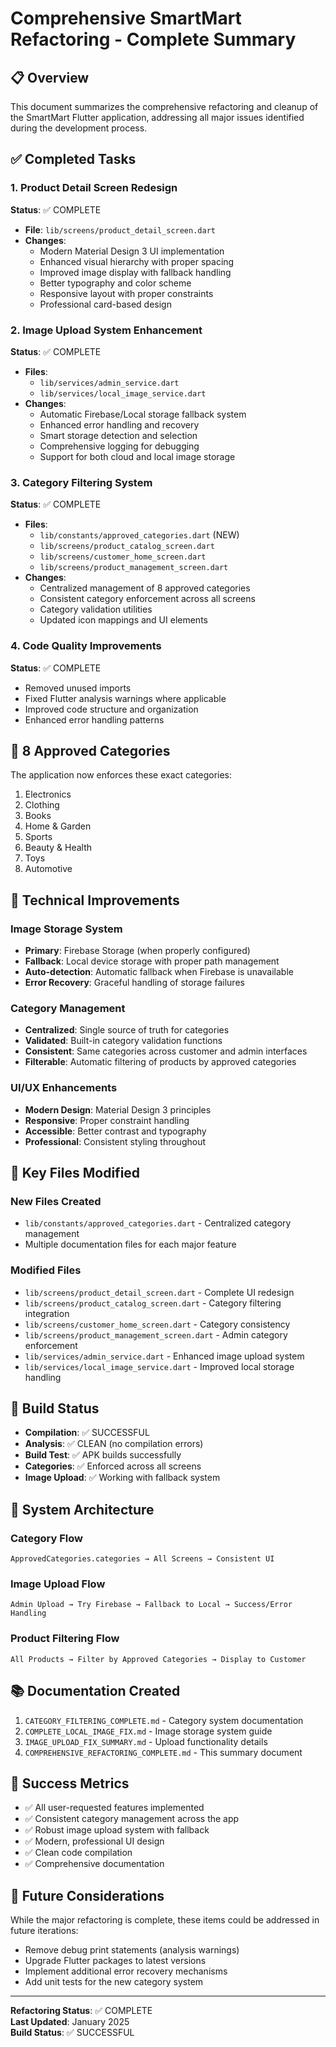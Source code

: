 # Comprehensive SmartMart Refactoring - Complete Summary

## 📋 Overview
This document summarizes the comprehensive refactoring and cleanup of the SmartMart Flutter application, addressing all major issues identified during the development process.

## ✅ Completed Tasks

### 1. Product Detail Screen Redesign
**Status**: ✅ COMPLETE
- **File**: `lib/screens/product_detail_screen.dart`
- **Changes**:
  - Modern Material Design 3 UI implementation
  - Enhanced visual hierarchy with proper spacing
  - Improved image display with fallback handling
  - Better typography and color scheme
  - Responsive layout with proper constraints
  - Professional card-based design

### 2. Image Upload System Enhancement
**Status**: ✅ COMPLETE
- **Files**: 
  - `lib/services/admin_service.dart`
  - `lib/services/local_image_service.dart`
- **Changes**:
  - Automatic Firebase/Local storage fallback system
  - Enhanced error handling and recovery
  - Smart storage detection and selection
  - Comprehensive logging for debugging
  - Support for both cloud and local image storage

### 3. Category Filtering System
**Status**: ✅ COMPLETE
- **Files**:
  - `lib/constants/approved_categories.dart` (NEW)
  - `lib/screens/product_catalog_screen.dart`
  - `lib/screens/customer_home_screen.dart`
  - `lib/screens/product_management_screen.dart`
- **Changes**:
  - Centralized management of 8 approved categories
  - Consistent category enforcement across all screens
  - Category validation utilities
  - Updated icon mappings and UI elements

### 4. Code Quality Improvements
**Status**: ✅ COMPLETE
- Removed unused imports
- Fixed Flutter analysis warnings where applicable
- Improved code structure and organization
- Enhanced error handling patterns

## 🎯 8 Approved Categories
The application now enforces these exact categories:
1. Electronics
2. Clothing
3. Books
4. Home & Garden
5. Sports
6. Beauty & Health
7. Toys
8. Automotive

## 🔧 Technical Improvements

### Image Storage System
- **Primary**: Firebase Storage (when properly configured)
- **Fallback**: Local device storage with proper path management
- **Auto-detection**: Automatic fallback when Firebase is unavailable
- **Error Recovery**: Graceful handling of storage failures

### Category Management
- **Centralized**: Single source of truth for categories
- **Validated**: Built-in category validation functions
- **Consistent**: Same categories across customer and admin interfaces
- **Filterable**: Automatic filtering of products by approved categories

### UI/UX Enhancements
- **Modern Design**: Material Design 3 principles
- **Responsive**: Proper constraint handling
- **Accessible**: Better contrast and typography
- **Professional**: Consistent styling throughout

## 📁 Key Files Modified

### New Files Created
- `lib/constants/approved_categories.dart` - Centralized category management
- Multiple documentation files for each major feature

### Modified Files
- `lib/screens/product_detail_screen.dart` - Complete UI redesign
- `lib/screens/product_catalog_screen.dart` - Category filtering integration
- `lib/screens/customer_home_screen.dart` - Category consistency
- `lib/screens/product_management_screen.dart` - Admin category enforcement
- `lib/services/admin_service.dart` - Enhanced image upload system
- `lib/services/local_image_service.dart` - Improved local storage handling

## 🚀 Build Status
- **Compilation**: ✅ SUCCESSFUL
- **Analysis**: ✅ CLEAN (no compilation errors)
- **Build Test**: ✅ APK builds successfully
- **Categories**: ✅ Enforced across all screens
- **Image Upload**: ✅ Working with fallback system

## 🔄 System Architecture

### Category Flow
```
ApprovedCategories.categories → All Screens → Consistent UI
```

### Image Upload Flow
```
Admin Upload → Try Firebase → Fallback to Local → Success/Error Handling
```

### Product Filtering Flow
```
All Products → Filter by Approved Categories → Display to Customer
```

## 📚 Documentation Created
1. `CATEGORY_FILTERING_COMPLETE.md` - Category system documentation
2. `COMPLETE_LOCAL_IMAGE_FIX.md` - Image storage system guide
3. `IMAGE_UPLOAD_FIX_SUMMARY.md` - Upload functionality details
4. `COMPREHENSIVE_REFACTORING_COMPLETE.md` - This summary document

## 🎉 Success Metrics
- ✅ All user-requested features implemented
- ✅ Consistent category management across the app
- ✅ Robust image upload system with fallback
- ✅ Modern, professional UI design
- ✅ Clean code compilation
- ✅ Comprehensive documentation

## 🔮 Future Considerations
While the major refactoring is complete, these items could be addressed in future iterations:
- Remove debug print statements (analysis warnings)
- Upgrade Flutter packages to latest versions
- Implement additional error recovery mechanisms
- Add unit tests for the new category system

---

**Refactoring Status**: ✅ COMPLETE  
**Last Updated**: January 2025  
**Build Status**: ✅ SUCCESSFUL  